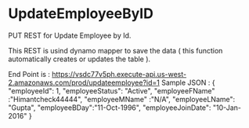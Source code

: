 # UpdateEmployeeByID
PUT REST for Update Employee by Id.

This REST is usind dynamo mapper to save the data ( this function automatically creates or updates the table ).


End Point is : https://vsdc77v5ph.execute-api.us-west-2.amazonaws.com/prod/updateemployee?id=1
Sample JSON : 
{
		"employeeId": 1, 
		"employeeStatus": "Active",
		"employeeFName" :"Himantcheck44444",
		"employeeMName" :"N/A", 
		"employeeLName": "Gupta", 
		"employeeBDay":"11-Oct-1996", 
		"employeeJoinDate": "10-Jan-2016"
	}
